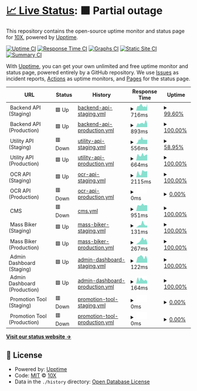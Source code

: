 # [📈 Live Status](https://status.saladin.vn): <!--live status--> **🟧 Partial outage**

This repository contains the open-source uptime monitor and status page for [10X](https://status.saladin.vn), powered by [Upptime](https://github.com/upptime/upptime).

[![Uptime CI](https://github.com/tenxtenx/saladin-status/workflows/Uptime%20CI/badge.svg)](https://github.com/tenxtenx/saladin-status/actions?query=workflow%3A%22Uptime+CI%22)
[![Response Time CI](https://github.com/tenxtenx/saladin-status/workflows/Response%20Time%20CI/badge.svg)](https://github.com/tenxtenx/saladin-status/actions?query=workflow%3A%22Response+Time+CI%22)
[![Graphs CI](https://github.com/tenxtenx/saladin-status/workflows/Graphs%20CI/badge.svg)](https://github.com/tenxtenx/saladin-status/actions?query=workflow%3A%22Graphs+CI%22)
[![Static Site CI](https://github.com/tenxtenx/saladin-status/workflows/Static%20Site%20CI/badge.svg)](https://github.com/tenxtenx/saladin-status/actions?query=workflow%3A%22Static+Site+CI%22)
[![Summary CI](https://github.com/tenxtenx/saladin-status/workflows/Summary%20CI/badge.svg)](https://github.com/tenxtenx/saladin-status/actions?query=workflow%3A%22Summary+CI%22)

With [Upptime](https://upptime.js.org), you can get your own unlimited and free uptime monitor and status page, powered entirely by a GitHub repository. We use [Issues](https://github.com/tenxtenx/saladin-status/issues) as incident reports, [Actions](https://github.com/tenxtenx/saladin-status/actions) as uptime monitors, and [Pages](https://status.saladin.vn) for the status page.

<!--start: status pages-->
<!-- This summary is generated by Upptime (https://github.com/upptime/upptime) -->
<!-- Do not edit this manually, your changes will be overwritten -->
<!-- prettier-ignore -->
| URL | Status | History | Response Time | Uptime |
| --- | ------ | ------- | ------------- | ------ |
| <img alt="" src="https://favicons.githubusercontent.com/staging-" height="13"> Backend API (Staging) | 🟩 Up | [backend-api-staging.yml](https://github.com/tenxtenx/saladin-status/commits/HEAD/history/backend-api-staging.yml) | <details><summary><img alt="Response time graph" src="./graphs/backend-api-staging/response-time-week.png" height="20"> 716ms</summary><br><a href="https://status.saladin.vn/history/backend-api-staging"><img alt="Response time 1237" src="https://img.shields.io/endpoint?url=https%3A%2F%2Fraw.githubusercontent.com%2Ftenxtenx%2Fsaladin-status%2FHEAD%2Fapi%2Fbackend-api-staging%2Fresponse-time.json"></a><br><a href="https://status.saladin.vn/history/backend-api-staging"><img alt="24-hour response time 795" src="https://img.shields.io/endpoint?url=https%3A%2F%2Fraw.githubusercontent.com%2Ftenxtenx%2Fsaladin-status%2FHEAD%2Fapi%2Fbackend-api-staging%2Fresponse-time-day.json"></a><br><a href="https://status.saladin.vn/history/backend-api-staging"><img alt="7-day response time 716" src="https://img.shields.io/endpoint?url=https%3A%2F%2Fraw.githubusercontent.com%2Ftenxtenx%2Fsaladin-status%2FHEAD%2Fapi%2Fbackend-api-staging%2Fresponse-time-week.json"></a><br><a href="https://status.saladin.vn/history/backend-api-staging"><img alt="30-day response time 1237" src="https://img.shields.io/endpoint?url=https%3A%2F%2Fraw.githubusercontent.com%2Ftenxtenx%2Fsaladin-status%2FHEAD%2Fapi%2Fbackend-api-staging%2Fresponse-time-month.json"></a><br><a href="https://status.saladin.vn/history/backend-api-staging"><img alt="1-year response time 1237" src="https://img.shields.io/endpoint?url=https%3A%2F%2Fraw.githubusercontent.com%2Ftenxtenx%2Fsaladin-status%2FHEAD%2Fapi%2Fbackend-api-staging%2Fresponse-time-year.json"></a></details> | <details><summary><a href="https://status.saladin.vn/history/backend-api-staging">99.60%</a></summary><a href="https://status.saladin.vn/history/backend-api-staging"><img alt="All-time uptime 99.74%" src="https://img.shields.io/endpoint?url=https%3A%2F%2Fraw.githubusercontent.com%2Ftenxtenx%2Fsaladin-status%2FHEAD%2Fapi%2Fbackend-api-staging%2Fuptime.json"></a><br><a href="https://status.saladin.vn/history/backend-api-staging"><img alt="24-hour uptime 98.60%" src="https://img.shields.io/endpoint?url=https%3A%2F%2Fraw.githubusercontent.com%2Ftenxtenx%2Fsaladin-status%2FHEAD%2Fapi%2Fbackend-api-staging%2Fuptime-day.json"></a><br><a href="https://status.saladin.vn/history/backend-api-staging"><img alt="7-day uptime 99.60%" src="https://img.shields.io/endpoint?url=https%3A%2F%2Fraw.githubusercontent.com%2Ftenxtenx%2Fsaladin-status%2FHEAD%2Fapi%2Fbackend-api-staging%2Fuptime-week.json"></a><br><a href="https://status.saladin.vn/history/backend-api-staging"><img alt="30-day uptime 99.74%" src="https://img.shields.io/endpoint?url=https%3A%2F%2Fraw.githubusercontent.com%2Ftenxtenx%2Fsaladin-status%2FHEAD%2Fapi%2Fbackend-api-staging%2Fuptime-month.json"></a><br><a href="https://status.saladin.vn/history/backend-api-staging"><img alt="1-year uptime 99.74%" src="https://img.shields.io/endpoint?url=https%3A%2F%2Fraw.githubusercontent.com%2Ftenxtenx%2Fsaladin-status%2FHEAD%2Fapi%2Fbackend-api-staging%2Fuptime-year.json"></a></details>
| <img alt="" src="https://favicons.githubusercontent.com/" height="13"> Backend API (Production) | 🟩 Up | [backend-api-production.yml](https://github.com/tenxtenx/saladin-status/commits/HEAD/history/backend-api-production.yml) | <details><summary><img alt="Response time graph" src="./graphs/backend-api-production/response-time-week.png" height="20"> 893ms</summary><br><a href="https://status.saladin.vn/history/backend-api-production"><img alt="Response time 794" src="https://img.shields.io/endpoint?url=https%3A%2F%2Fraw.githubusercontent.com%2Ftenxtenx%2Fsaladin-status%2FHEAD%2Fapi%2Fbackend-api-production%2Fresponse-time.json"></a><br><a href="https://status.saladin.vn/history/backend-api-production"><img alt="24-hour response time 977" src="https://img.shields.io/endpoint?url=https%3A%2F%2Fraw.githubusercontent.com%2Ftenxtenx%2Fsaladin-status%2FHEAD%2Fapi%2Fbackend-api-production%2Fresponse-time-day.json"></a><br><a href="https://status.saladin.vn/history/backend-api-production"><img alt="7-day response time 893" src="https://img.shields.io/endpoint?url=https%3A%2F%2Fraw.githubusercontent.com%2Ftenxtenx%2Fsaladin-status%2FHEAD%2Fapi%2Fbackend-api-production%2Fresponse-time-week.json"></a><br><a href="https://status.saladin.vn/history/backend-api-production"><img alt="30-day response time 794" src="https://img.shields.io/endpoint?url=https%3A%2F%2Fraw.githubusercontent.com%2Ftenxtenx%2Fsaladin-status%2FHEAD%2Fapi%2Fbackend-api-production%2Fresponse-time-month.json"></a><br><a href="https://status.saladin.vn/history/backend-api-production"><img alt="1-year response time 794" src="https://img.shields.io/endpoint?url=https%3A%2F%2Fraw.githubusercontent.com%2Ftenxtenx%2Fsaladin-status%2FHEAD%2Fapi%2Fbackend-api-production%2Fresponse-time-year.json"></a></details> | <details><summary><a href="https://status.saladin.vn/history/backend-api-production">100.00%</a></summary><a href="https://status.saladin.vn/history/backend-api-production"><img alt="All-time uptime 100.00%" src="https://img.shields.io/endpoint?url=https%3A%2F%2Fraw.githubusercontent.com%2Ftenxtenx%2Fsaladin-status%2FHEAD%2Fapi%2Fbackend-api-production%2Fuptime.json"></a><br><a href="https://status.saladin.vn/history/backend-api-production"><img alt="24-hour uptime 100.00%" src="https://img.shields.io/endpoint?url=https%3A%2F%2Fraw.githubusercontent.com%2Ftenxtenx%2Fsaladin-status%2FHEAD%2Fapi%2Fbackend-api-production%2Fuptime-day.json"></a><br><a href="https://status.saladin.vn/history/backend-api-production"><img alt="7-day uptime 100.00%" src="https://img.shields.io/endpoint?url=https%3A%2F%2Fraw.githubusercontent.com%2Ftenxtenx%2Fsaladin-status%2FHEAD%2Fapi%2Fbackend-api-production%2Fuptime-week.json"></a><br><a href="https://status.saladin.vn/history/backend-api-production"><img alt="30-day uptime 100.00%" src="https://img.shields.io/endpoint?url=https%3A%2F%2Fraw.githubusercontent.com%2Ftenxtenx%2Fsaladin-status%2FHEAD%2Fapi%2Fbackend-api-production%2Fuptime-month.json"></a><br><a href="https://status.saladin.vn/history/backend-api-production"><img alt="1-year uptime 100.00%" src="https://img.shields.io/endpoint?url=https%3A%2F%2Fraw.githubusercontent.com%2Ftenxtenx%2Fsaladin-status%2FHEAD%2Fapi%2Fbackend-api-production%2Fuptime-year.json"></a></details>
| <img alt="" src="https://favicons.githubusercontent.com/staging-" height="13"> Utility API (Staging) | 🟥 Down | [utility-api-staging.yml](https://github.com/tenxtenx/saladin-status/commits/HEAD/history/utility-api-staging.yml) | <details><summary><img alt="Response time graph" src="./graphs/utility-api-staging/response-time-week.png" height="20"> 556ms</summary><br><a href="https://status.saladin.vn/history/utility-api-staging"><img alt="Response time 516" src="https://img.shields.io/endpoint?url=https%3A%2F%2Fraw.githubusercontent.com%2Ftenxtenx%2Fsaladin-status%2FHEAD%2Fapi%2Futility-api-staging%2Fresponse-time.json"></a><br><a href="https://status.saladin.vn/history/utility-api-staging"><img alt="24-hour response time 531" src="https://img.shields.io/endpoint?url=https%3A%2F%2Fraw.githubusercontent.com%2Ftenxtenx%2Fsaladin-status%2FHEAD%2Fapi%2Futility-api-staging%2Fresponse-time-day.json"></a><br><a href="https://status.saladin.vn/history/utility-api-staging"><img alt="7-day response time 556" src="https://img.shields.io/endpoint?url=https%3A%2F%2Fraw.githubusercontent.com%2Ftenxtenx%2Fsaladin-status%2FHEAD%2Fapi%2Futility-api-staging%2Fresponse-time-week.json"></a><br><a href="https://status.saladin.vn/history/utility-api-staging"><img alt="30-day response time 516" src="https://img.shields.io/endpoint?url=https%3A%2F%2Fraw.githubusercontent.com%2Ftenxtenx%2Fsaladin-status%2FHEAD%2Fapi%2Futility-api-staging%2Fresponse-time-month.json"></a><br><a href="https://status.saladin.vn/history/utility-api-staging"><img alt="1-year response time 516" src="https://img.shields.io/endpoint?url=https%3A%2F%2Fraw.githubusercontent.com%2Ftenxtenx%2Fsaladin-status%2FHEAD%2Fapi%2Futility-api-staging%2Fresponse-time-year.json"></a></details> | <details><summary><a href="https://status.saladin.vn/history/utility-api-staging">58.95%</a></summary><a href="https://status.saladin.vn/history/utility-api-staging"><img alt="All-time uptime 80.58%" src="https://img.shields.io/endpoint?url=https%3A%2F%2Fraw.githubusercontent.com%2Ftenxtenx%2Fsaladin-status%2FHEAD%2Fapi%2Futility-api-staging%2Fuptime.json"></a><br><a href="https://status.saladin.vn/history/utility-api-staging"><img alt="24-hour uptime 0.00%" src="https://img.shields.io/endpoint?url=https%3A%2F%2Fraw.githubusercontent.com%2Ftenxtenx%2Fsaladin-status%2FHEAD%2Fapi%2Futility-api-staging%2Fuptime-day.json"></a><br><a href="https://status.saladin.vn/history/utility-api-staging"><img alt="7-day uptime 58.95%" src="https://img.shields.io/endpoint?url=https%3A%2F%2Fraw.githubusercontent.com%2Ftenxtenx%2Fsaladin-status%2FHEAD%2Fapi%2Futility-api-staging%2Fuptime-week.json"></a><br><a href="https://status.saladin.vn/history/utility-api-staging"><img alt="30-day uptime 80.58%" src="https://img.shields.io/endpoint?url=https%3A%2F%2Fraw.githubusercontent.com%2Ftenxtenx%2Fsaladin-status%2FHEAD%2Fapi%2Futility-api-staging%2Fuptime-month.json"></a><br><a href="https://status.saladin.vn/history/utility-api-staging"><img alt="1-year uptime 80.58%" src="https://img.shields.io/endpoint?url=https%3A%2F%2Fraw.githubusercontent.com%2Ftenxtenx%2Fsaladin-status%2FHEAD%2Fapi%2Futility-api-staging%2Fuptime-year.json"></a></details>
| <img alt="" src="https://favicons.githubusercontent.com/" height="13"> Utility API (Production) | 🟩 Up | [utility-api-production.yml](https://github.com/tenxtenx/saladin-status/commits/HEAD/history/utility-api-production.yml) | <details><summary><img alt="Response time graph" src="./graphs/utility-api-production/response-time-week.png" height="20"> 664ms</summary><br><a href="https://status.saladin.vn/history/utility-api-production"><img alt="Response time 656" src="https://img.shields.io/endpoint?url=https%3A%2F%2Fraw.githubusercontent.com%2Ftenxtenx%2Fsaladin-status%2FHEAD%2Fapi%2Futility-api-production%2Fresponse-time.json"></a><br><a href="https://status.saladin.vn/history/utility-api-production"><img alt="24-hour response time 714" src="https://img.shields.io/endpoint?url=https%3A%2F%2Fraw.githubusercontent.com%2Ftenxtenx%2Fsaladin-status%2FHEAD%2Fapi%2Futility-api-production%2Fresponse-time-day.json"></a><br><a href="https://status.saladin.vn/history/utility-api-production"><img alt="7-day response time 664" src="https://img.shields.io/endpoint?url=https%3A%2F%2Fraw.githubusercontent.com%2Ftenxtenx%2Fsaladin-status%2FHEAD%2Fapi%2Futility-api-production%2Fresponse-time-week.json"></a><br><a href="https://status.saladin.vn/history/utility-api-production"><img alt="30-day response time 656" src="https://img.shields.io/endpoint?url=https%3A%2F%2Fraw.githubusercontent.com%2Ftenxtenx%2Fsaladin-status%2FHEAD%2Fapi%2Futility-api-production%2Fresponse-time-month.json"></a><br><a href="https://status.saladin.vn/history/utility-api-production"><img alt="1-year response time 656" src="https://img.shields.io/endpoint?url=https%3A%2F%2Fraw.githubusercontent.com%2Ftenxtenx%2Fsaladin-status%2FHEAD%2Fapi%2Futility-api-production%2Fresponse-time-year.json"></a></details> | <details><summary><a href="https://status.saladin.vn/history/utility-api-production">100.00%</a></summary><a href="https://status.saladin.vn/history/utility-api-production"><img alt="All-time uptime 100.00%" src="https://img.shields.io/endpoint?url=https%3A%2F%2Fraw.githubusercontent.com%2Ftenxtenx%2Fsaladin-status%2FHEAD%2Fapi%2Futility-api-production%2Fuptime.json"></a><br><a href="https://status.saladin.vn/history/utility-api-production"><img alt="24-hour uptime 100.00%" src="https://img.shields.io/endpoint?url=https%3A%2F%2Fraw.githubusercontent.com%2Ftenxtenx%2Fsaladin-status%2FHEAD%2Fapi%2Futility-api-production%2Fuptime-day.json"></a><br><a href="https://status.saladin.vn/history/utility-api-production"><img alt="7-day uptime 100.00%" src="https://img.shields.io/endpoint?url=https%3A%2F%2Fraw.githubusercontent.com%2Ftenxtenx%2Fsaladin-status%2FHEAD%2Fapi%2Futility-api-production%2Fuptime-week.json"></a><br><a href="https://status.saladin.vn/history/utility-api-production"><img alt="30-day uptime 100.00%" src="https://img.shields.io/endpoint?url=https%3A%2F%2Fraw.githubusercontent.com%2Ftenxtenx%2Fsaladin-status%2FHEAD%2Fapi%2Futility-api-production%2Fuptime-month.json"></a><br><a href="https://status.saladin.vn/history/utility-api-production"><img alt="1-year uptime 100.00%" src="https://img.shields.io/endpoint?url=https%3A%2F%2Fraw.githubusercontent.com%2Ftenxtenx%2Fsaladin-status%2FHEAD%2Fapi%2Futility-api-production%2Fuptime-year.json"></a></details>
| <img alt="" src="https://favicons.githubusercontent.com/" height="13"> OCR API (Staging) | 🟩 Up | [ocr-api-staging.yml](https://github.com/tenxtenx/saladin-status/commits/HEAD/history/ocr-api-staging.yml) | <details><summary><img alt="Response time graph" src="./graphs/ocr-api-staging/response-time-week.png" height="20"> 2115ms</summary><br><a href="https://status.saladin.vn/history/ocr-api-staging"><img alt="Response time 2154" src="https://img.shields.io/endpoint?url=https%3A%2F%2Fraw.githubusercontent.com%2Ftenxtenx%2Fsaladin-status%2FHEAD%2Fapi%2Focr-api-staging%2Fresponse-time.json"></a><br><a href="https://status.saladin.vn/history/ocr-api-staging"><img alt="24-hour response time 2394" src="https://img.shields.io/endpoint?url=https%3A%2F%2Fraw.githubusercontent.com%2Ftenxtenx%2Fsaladin-status%2FHEAD%2Fapi%2Focr-api-staging%2Fresponse-time-day.json"></a><br><a href="https://status.saladin.vn/history/ocr-api-staging"><img alt="7-day response time 2115" src="https://img.shields.io/endpoint?url=https%3A%2F%2Fraw.githubusercontent.com%2Ftenxtenx%2Fsaladin-status%2FHEAD%2Fapi%2Focr-api-staging%2Fresponse-time-week.json"></a><br><a href="https://status.saladin.vn/history/ocr-api-staging"><img alt="30-day response time 2154" src="https://img.shields.io/endpoint?url=https%3A%2F%2Fraw.githubusercontent.com%2Ftenxtenx%2Fsaladin-status%2FHEAD%2Fapi%2Focr-api-staging%2Fresponse-time-month.json"></a><br><a href="https://status.saladin.vn/history/ocr-api-staging"><img alt="1-year response time 2154" src="https://img.shields.io/endpoint?url=https%3A%2F%2Fraw.githubusercontent.com%2Ftenxtenx%2Fsaladin-status%2FHEAD%2Fapi%2Focr-api-staging%2Fresponse-time-year.json"></a></details> | <details><summary><a href="https://status.saladin.vn/history/ocr-api-staging">100.00%</a></summary><a href="https://status.saladin.vn/history/ocr-api-staging"><img alt="All-time uptime 100.00%" src="https://img.shields.io/endpoint?url=https%3A%2F%2Fraw.githubusercontent.com%2Ftenxtenx%2Fsaladin-status%2FHEAD%2Fapi%2Focr-api-staging%2Fuptime.json"></a><br><a href="https://status.saladin.vn/history/ocr-api-staging"><img alt="24-hour uptime 100.00%" src="https://img.shields.io/endpoint?url=https%3A%2F%2Fraw.githubusercontent.com%2Ftenxtenx%2Fsaladin-status%2FHEAD%2Fapi%2Focr-api-staging%2Fuptime-day.json"></a><br><a href="https://status.saladin.vn/history/ocr-api-staging"><img alt="7-day uptime 100.00%" src="https://img.shields.io/endpoint?url=https%3A%2F%2Fraw.githubusercontent.com%2Ftenxtenx%2Fsaladin-status%2FHEAD%2Fapi%2Focr-api-staging%2Fuptime-week.json"></a><br><a href="https://status.saladin.vn/history/ocr-api-staging"><img alt="30-day uptime 100.00%" src="https://img.shields.io/endpoint?url=https%3A%2F%2Fraw.githubusercontent.com%2Ftenxtenx%2Fsaladin-status%2FHEAD%2Fapi%2Focr-api-staging%2Fuptime-month.json"></a><br><a href="https://status.saladin.vn/history/ocr-api-staging"><img alt="1-year uptime 100.00%" src="https://img.shields.io/endpoint?url=https%3A%2F%2Fraw.githubusercontent.com%2Ftenxtenx%2Fsaladin-status%2FHEAD%2Fapi%2Focr-api-staging%2Fuptime-year.json"></a></details>
| <img alt="" src="https://favicons.githubusercontent.com/" height="13"> OCR API (Production) | 🟥 Down | [ocr-api-production.yml](https://github.com/tenxtenx/saladin-status/commits/HEAD/history/ocr-api-production.yml) | <details><summary><img alt="Response time graph" src="./graphs/ocr-api-production/response-time-week.png" height="20"> 0ms</summary><br><a href="https://status.saladin.vn/history/ocr-api-production"><img alt="Response time 0" src="https://img.shields.io/endpoint?url=https%3A%2F%2Fraw.githubusercontent.com%2Ftenxtenx%2Fsaladin-status%2FHEAD%2Fapi%2Focr-api-production%2Fresponse-time.json"></a><br><a href="https://status.saladin.vn/history/ocr-api-production"><img alt="24-hour response time 0" src="https://img.shields.io/endpoint?url=https%3A%2F%2Fraw.githubusercontent.com%2Ftenxtenx%2Fsaladin-status%2FHEAD%2Fapi%2Focr-api-production%2Fresponse-time-day.json"></a><br><a href="https://status.saladin.vn/history/ocr-api-production"><img alt="7-day response time 0" src="https://img.shields.io/endpoint?url=https%3A%2F%2Fraw.githubusercontent.com%2Ftenxtenx%2Fsaladin-status%2FHEAD%2Fapi%2Focr-api-production%2Fresponse-time-week.json"></a><br><a href="https://status.saladin.vn/history/ocr-api-production"><img alt="30-day response time 0" src="https://img.shields.io/endpoint?url=https%3A%2F%2Fraw.githubusercontent.com%2Ftenxtenx%2Fsaladin-status%2FHEAD%2Fapi%2Focr-api-production%2Fresponse-time-month.json"></a><br><a href="https://status.saladin.vn/history/ocr-api-production"><img alt="1-year response time 0" src="https://img.shields.io/endpoint?url=https%3A%2F%2Fraw.githubusercontent.com%2Ftenxtenx%2Fsaladin-status%2FHEAD%2Fapi%2Focr-api-production%2Fresponse-time-year.json"></a></details> | <details><summary><a href="https://status.saladin.vn/history/ocr-api-production">0.00%</a></summary><a href="https://status.saladin.vn/history/ocr-api-production"><img alt="All-time uptime 0.00%" src="https://img.shields.io/endpoint?url=https%3A%2F%2Fraw.githubusercontent.com%2Ftenxtenx%2Fsaladin-status%2FHEAD%2Fapi%2Focr-api-production%2Fuptime.json"></a><br><a href="https://status.saladin.vn/history/ocr-api-production"><img alt="24-hour uptime 0.00%" src="https://img.shields.io/endpoint?url=https%3A%2F%2Fraw.githubusercontent.com%2Ftenxtenx%2Fsaladin-status%2FHEAD%2Fapi%2Focr-api-production%2Fuptime-day.json"></a><br><a href="https://status.saladin.vn/history/ocr-api-production"><img alt="7-day uptime 0.00%" src="https://img.shields.io/endpoint?url=https%3A%2F%2Fraw.githubusercontent.com%2Ftenxtenx%2Fsaladin-status%2FHEAD%2Fapi%2Focr-api-production%2Fuptime-week.json"></a><br><a href="https://status.saladin.vn/history/ocr-api-production"><img alt="30-day uptime 0.00%" src="https://img.shields.io/endpoint?url=https%3A%2F%2Fraw.githubusercontent.com%2Ftenxtenx%2Fsaladin-status%2FHEAD%2Fapi%2Focr-api-production%2Fuptime-month.json"></a><br><a href="https://status.saladin.vn/history/ocr-api-production"><img alt="1-year uptime 0.00%" src="https://img.shields.io/endpoint?url=https%3A%2F%2Fraw.githubusercontent.com%2Ftenxtenx%2Fsaladin-status%2FHEAD%2Fapi%2Focr-api-production%2Fuptime-year.json"></a></details>
| <img alt="" src="https://favicons.githubusercontent.com/" height="13"> CMS | 🟥 Down | [cms.yml](https://github.com/tenxtenx/saladin-status/commits/HEAD/history/cms.yml) | <details><summary><img alt="Response time graph" src="./graphs/cms/response-time-week.png" height="20"> 951ms</summary><br><a href="https://status.saladin.vn/history/cms"><img alt="Response time 980" src="https://img.shields.io/endpoint?url=https%3A%2F%2Fraw.githubusercontent.com%2Ftenxtenx%2Fsaladin-status%2FHEAD%2Fapi%2Fcms%2Fresponse-time.json"></a><br><a href="https://status.saladin.vn/history/cms"><img alt="24-hour response time 914" src="https://img.shields.io/endpoint?url=https%3A%2F%2Fraw.githubusercontent.com%2Ftenxtenx%2Fsaladin-status%2FHEAD%2Fapi%2Fcms%2Fresponse-time-day.json"></a><br><a href="https://status.saladin.vn/history/cms"><img alt="7-day response time 951" src="https://img.shields.io/endpoint?url=https%3A%2F%2Fraw.githubusercontent.com%2Ftenxtenx%2Fsaladin-status%2FHEAD%2Fapi%2Fcms%2Fresponse-time-week.json"></a><br><a href="https://status.saladin.vn/history/cms"><img alt="30-day response time 980" src="https://img.shields.io/endpoint?url=https%3A%2F%2Fraw.githubusercontent.com%2Ftenxtenx%2Fsaladin-status%2FHEAD%2Fapi%2Fcms%2Fresponse-time-month.json"></a><br><a href="https://status.saladin.vn/history/cms"><img alt="1-year response time 980" src="https://img.shields.io/endpoint?url=https%3A%2F%2Fraw.githubusercontent.com%2Ftenxtenx%2Fsaladin-status%2FHEAD%2Fapi%2Fcms%2Fresponse-time-year.json"></a></details> | <details><summary><a href="https://status.saladin.vn/history/cms">100.00%</a></summary><a href="https://status.saladin.vn/history/cms"><img alt="All-time uptime 100.00%" src="https://img.shields.io/endpoint?url=https%3A%2F%2Fraw.githubusercontent.com%2Ftenxtenx%2Fsaladin-status%2FHEAD%2Fapi%2Fcms%2Fuptime.json"></a><br><a href="https://status.saladin.vn/history/cms"><img alt="24-hour uptime 99.99%" src="https://img.shields.io/endpoint?url=https%3A%2F%2Fraw.githubusercontent.com%2Ftenxtenx%2Fsaladin-status%2FHEAD%2Fapi%2Fcms%2Fuptime-day.json"></a><br><a href="https://status.saladin.vn/history/cms"><img alt="7-day uptime 100.00%" src="https://img.shields.io/endpoint?url=https%3A%2F%2Fraw.githubusercontent.com%2Ftenxtenx%2Fsaladin-status%2FHEAD%2Fapi%2Fcms%2Fuptime-week.json"></a><br><a href="https://status.saladin.vn/history/cms"><img alt="30-day uptime 100.00%" src="https://img.shields.io/endpoint?url=https%3A%2F%2Fraw.githubusercontent.com%2Ftenxtenx%2Fsaladin-status%2FHEAD%2Fapi%2Fcms%2Fuptime-month.json"></a><br><a href="https://status.saladin.vn/history/cms"><img alt="1-year uptime 100.00%" src="https://img.shields.io/endpoint?url=https%3A%2F%2Fraw.githubusercontent.com%2Ftenxtenx%2Fsaladin-status%2FHEAD%2Fapi%2Fcms%2Fuptime-year.json"></a></details>
| <img alt="" src="https://favicons.githubusercontent.com/staging-" height="13"> Mass Biker (Staging) | 🟩 Up | [mass-biker-staging.yml](https://github.com/tenxtenx/saladin-status/commits/HEAD/history/mass-biker-staging.yml) | <details><summary><img alt="Response time graph" src="./graphs/mass-biker-staging/response-time-week.png" height="20"> 131ms</summary><br><a href="https://status.saladin.vn/history/mass-biker-staging"><img alt="Response time 133" src="https://img.shields.io/endpoint?url=https%3A%2F%2Fraw.githubusercontent.com%2Ftenxtenx%2Fsaladin-status%2FHEAD%2Fapi%2Fmass-biker-staging%2Fresponse-time.json"></a><br><a href="https://status.saladin.vn/history/mass-biker-staging"><img alt="24-hour response time 83" src="https://img.shields.io/endpoint?url=https%3A%2F%2Fraw.githubusercontent.com%2Ftenxtenx%2Fsaladin-status%2FHEAD%2Fapi%2Fmass-biker-staging%2Fresponse-time-day.json"></a><br><a href="https://status.saladin.vn/history/mass-biker-staging"><img alt="7-day response time 131" src="https://img.shields.io/endpoint?url=https%3A%2F%2Fraw.githubusercontent.com%2Ftenxtenx%2Fsaladin-status%2FHEAD%2Fapi%2Fmass-biker-staging%2Fresponse-time-week.json"></a><br><a href="https://status.saladin.vn/history/mass-biker-staging"><img alt="30-day response time 133" src="https://img.shields.io/endpoint?url=https%3A%2F%2Fraw.githubusercontent.com%2Ftenxtenx%2Fsaladin-status%2FHEAD%2Fapi%2Fmass-biker-staging%2Fresponse-time-month.json"></a><br><a href="https://status.saladin.vn/history/mass-biker-staging"><img alt="1-year response time 133" src="https://img.shields.io/endpoint?url=https%3A%2F%2Fraw.githubusercontent.com%2Ftenxtenx%2Fsaladin-status%2FHEAD%2Fapi%2Fmass-biker-staging%2Fresponse-time-year.json"></a></details> | <details><summary><a href="https://status.saladin.vn/history/mass-biker-staging">100.00%</a></summary><a href="https://status.saladin.vn/history/mass-biker-staging"><img alt="All-time uptime 100.00%" src="https://img.shields.io/endpoint?url=https%3A%2F%2Fraw.githubusercontent.com%2Ftenxtenx%2Fsaladin-status%2FHEAD%2Fapi%2Fmass-biker-staging%2Fuptime.json"></a><br><a href="https://status.saladin.vn/history/mass-biker-staging"><img alt="24-hour uptime 100.00%" src="https://img.shields.io/endpoint?url=https%3A%2F%2Fraw.githubusercontent.com%2Ftenxtenx%2Fsaladin-status%2FHEAD%2Fapi%2Fmass-biker-staging%2Fuptime-day.json"></a><br><a href="https://status.saladin.vn/history/mass-biker-staging"><img alt="7-day uptime 100.00%" src="https://img.shields.io/endpoint?url=https%3A%2F%2Fraw.githubusercontent.com%2Ftenxtenx%2Fsaladin-status%2FHEAD%2Fapi%2Fmass-biker-staging%2Fuptime-week.json"></a><br><a href="https://status.saladin.vn/history/mass-biker-staging"><img alt="30-day uptime 100.00%" src="https://img.shields.io/endpoint?url=https%3A%2F%2Fraw.githubusercontent.com%2Ftenxtenx%2Fsaladin-status%2FHEAD%2Fapi%2Fmass-biker-staging%2Fuptime-month.json"></a><br><a href="https://status.saladin.vn/history/mass-biker-staging"><img alt="1-year uptime 100.00%" src="https://img.shields.io/endpoint?url=https%3A%2F%2Fraw.githubusercontent.com%2Ftenxtenx%2Fsaladin-status%2FHEAD%2Fapi%2Fmass-biker-staging%2Fuptime-year.json"></a></details>
| <img alt="" src="https://favicons.githubusercontent.com/" height="13"> Mass Biker (Production) | 🟩 Up | [mass-biker-production.yml](https://github.com/tenxtenx/saladin-status/commits/HEAD/history/mass-biker-production.yml) | <details><summary><img alt="Response time graph" src="./graphs/mass-biker-production/response-time-week.png" height="20"> 267ms</summary><br><a href="https://status.saladin.vn/history/mass-biker-production"><img alt="Response time 243" src="https://img.shields.io/endpoint?url=https%3A%2F%2Fraw.githubusercontent.com%2Ftenxtenx%2Fsaladin-status%2FHEAD%2Fapi%2Fmass-biker-production%2Fresponse-time.json"></a><br><a href="https://status.saladin.vn/history/mass-biker-production"><img alt="24-hour response time 327" src="https://img.shields.io/endpoint?url=https%3A%2F%2Fraw.githubusercontent.com%2Ftenxtenx%2Fsaladin-status%2FHEAD%2Fapi%2Fmass-biker-production%2Fresponse-time-day.json"></a><br><a href="https://status.saladin.vn/history/mass-biker-production"><img alt="7-day response time 267" src="https://img.shields.io/endpoint?url=https%3A%2F%2Fraw.githubusercontent.com%2Ftenxtenx%2Fsaladin-status%2FHEAD%2Fapi%2Fmass-biker-production%2Fresponse-time-week.json"></a><br><a href="https://status.saladin.vn/history/mass-biker-production"><img alt="30-day response time 243" src="https://img.shields.io/endpoint?url=https%3A%2F%2Fraw.githubusercontent.com%2Ftenxtenx%2Fsaladin-status%2FHEAD%2Fapi%2Fmass-biker-production%2Fresponse-time-month.json"></a><br><a href="https://status.saladin.vn/history/mass-biker-production"><img alt="1-year response time 243" src="https://img.shields.io/endpoint?url=https%3A%2F%2Fraw.githubusercontent.com%2Ftenxtenx%2Fsaladin-status%2FHEAD%2Fapi%2Fmass-biker-production%2Fresponse-time-year.json"></a></details> | <details><summary><a href="https://status.saladin.vn/history/mass-biker-production">100.00%</a></summary><a href="https://status.saladin.vn/history/mass-biker-production"><img alt="All-time uptime 100.00%" src="https://img.shields.io/endpoint?url=https%3A%2F%2Fraw.githubusercontent.com%2Ftenxtenx%2Fsaladin-status%2FHEAD%2Fapi%2Fmass-biker-production%2Fuptime.json"></a><br><a href="https://status.saladin.vn/history/mass-biker-production"><img alt="24-hour uptime 100.00%" src="https://img.shields.io/endpoint?url=https%3A%2F%2Fraw.githubusercontent.com%2Ftenxtenx%2Fsaladin-status%2FHEAD%2Fapi%2Fmass-biker-production%2Fuptime-day.json"></a><br><a href="https://status.saladin.vn/history/mass-biker-production"><img alt="7-day uptime 100.00%" src="https://img.shields.io/endpoint?url=https%3A%2F%2Fraw.githubusercontent.com%2Ftenxtenx%2Fsaladin-status%2FHEAD%2Fapi%2Fmass-biker-production%2Fuptime-week.json"></a><br><a href="https://status.saladin.vn/history/mass-biker-production"><img alt="30-day uptime 100.00%" src="https://img.shields.io/endpoint?url=https%3A%2F%2Fraw.githubusercontent.com%2Ftenxtenx%2Fsaladin-status%2FHEAD%2Fapi%2Fmass-biker-production%2Fuptime-month.json"></a><br><a href="https://status.saladin.vn/history/mass-biker-production"><img alt="1-year uptime 100.00%" src="https://img.shields.io/endpoint?url=https%3A%2F%2Fraw.githubusercontent.com%2Ftenxtenx%2Fsaladin-status%2FHEAD%2Fapi%2Fmass-biker-production%2Fuptime-year.json"></a></details>
| <img alt="" src="https://favicons.githubusercontent.com/staging-" height="13"> Admin Dashboard (Staging) | 🟩 Up | [admin-dashboard-staging.yml](https://github.com/tenxtenx/saladin-status/commits/HEAD/history/admin-dashboard-staging.yml) | <details><summary><img alt="Response time graph" src="./graphs/admin-dashboard-staging/response-time-week.png" height="20"> 122ms</summary><br><a href="https://status.saladin.vn/history/admin-dashboard-staging"><img alt="Response time 139" src="https://img.shields.io/endpoint?url=https%3A%2F%2Fraw.githubusercontent.com%2Ftenxtenx%2Fsaladin-status%2FHEAD%2Fapi%2Fadmin-dashboard-staging%2Fresponse-time.json"></a><br><a href="https://status.saladin.vn/history/admin-dashboard-staging"><img alt="24-hour response time 170" src="https://img.shields.io/endpoint?url=https%3A%2F%2Fraw.githubusercontent.com%2Ftenxtenx%2Fsaladin-status%2FHEAD%2Fapi%2Fadmin-dashboard-staging%2Fresponse-time-day.json"></a><br><a href="https://status.saladin.vn/history/admin-dashboard-staging"><img alt="7-day response time 122" src="https://img.shields.io/endpoint?url=https%3A%2F%2Fraw.githubusercontent.com%2Ftenxtenx%2Fsaladin-status%2FHEAD%2Fapi%2Fadmin-dashboard-staging%2Fresponse-time-week.json"></a><br><a href="https://status.saladin.vn/history/admin-dashboard-staging"><img alt="30-day response time 139" src="https://img.shields.io/endpoint?url=https%3A%2F%2Fraw.githubusercontent.com%2Ftenxtenx%2Fsaladin-status%2FHEAD%2Fapi%2Fadmin-dashboard-staging%2Fresponse-time-month.json"></a><br><a href="https://status.saladin.vn/history/admin-dashboard-staging"><img alt="1-year response time 139" src="https://img.shields.io/endpoint?url=https%3A%2F%2Fraw.githubusercontent.com%2Ftenxtenx%2Fsaladin-status%2FHEAD%2Fapi%2Fadmin-dashboard-staging%2Fresponse-time-year.json"></a></details> | <details><summary><a href="https://status.saladin.vn/history/admin-dashboard-staging">100.00%</a></summary><a href="https://status.saladin.vn/history/admin-dashboard-staging"><img alt="All-time uptime 100.00%" src="https://img.shields.io/endpoint?url=https%3A%2F%2Fraw.githubusercontent.com%2Ftenxtenx%2Fsaladin-status%2FHEAD%2Fapi%2Fadmin-dashboard-staging%2Fuptime.json"></a><br><a href="https://status.saladin.vn/history/admin-dashboard-staging"><img alt="24-hour uptime 100.00%" src="https://img.shields.io/endpoint?url=https%3A%2F%2Fraw.githubusercontent.com%2Ftenxtenx%2Fsaladin-status%2FHEAD%2Fapi%2Fadmin-dashboard-staging%2Fuptime-day.json"></a><br><a href="https://status.saladin.vn/history/admin-dashboard-staging"><img alt="7-day uptime 100.00%" src="https://img.shields.io/endpoint?url=https%3A%2F%2Fraw.githubusercontent.com%2Ftenxtenx%2Fsaladin-status%2FHEAD%2Fapi%2Fadmin-dashboard-staging%2Fuptime-week.json"></a><br><a href="https://status.saladin.vn/history/admin-dashboard-staging"><img alt="30-day uptime 100.00%" src="https://img.shields.io/endpoint?url=https%3A%2F%2Fraw.githubusercontent.com%2Ftenxtenx%2Fsaladin-status%2FHEAD%2Fapi%2Fadmin-dashboard-staging%2Fuptime-month.json"></a><br><a href="https://status.saladin.vn/history/admin-dashboard-staging"><img alt="1-year uptime 100.00%" src="https://img.shields.io/endpoint?url=https%3A%2F%2Fraw.githubusercontent.com%2Ftenxtenx%2Fsaladin-status%2FHEAD%2Fapi%2Fadmin-dashboard-staging%2Fuptime-year.json"></a></details>
| <img alt="" src="https://favicons.githubusercontent.com/" height="13"> Admin Dashboard (Production) | 🟩 Up | [admin-dashboard-production.yml](https://github.com/tenxtenx/saladin-status/commits/HEAD/history/admin-dashboard-production.yml) | <details><summary><img alt="Response time graph" src="./graphs/admin-dashboard-production/response-time-week.png" height="20"> 164ms</summary><br><a href="https://status.saladin.vn/history/admin-dashboard-production"><img alt="Response time 181" src="https://img.shields.io/endpoint?url=https%3A%2F%2Fraw.githubusercontent.com%2Ftenxtenx%2Fsaladin-status%2FHEAD%2Fapi%2Fadmin-dashboard-production%2Fresponse-time.json"></a><br><a href="https://status.saladin.vn/history/admin-dashboard-production"><img alt="24-hour response time 304" src="https://img.shields.io/endpoint?url=https%3A%2F%2Fraw.githubusercontent.com%2Ftenxtenx%2Fsaladin-status%2FHEAD%2Fapi%2Fadmin-dashboard-production%2Fresponse-time-day.json"></a><br><a href="https://status.saladin.vn/history/admin-dashboard-production"><img alt="7-day response time 164" src="https://img.shields.io/endpoint?url=https%3A%2F%2Fraw.githubusercontent.com%2Ftenxtenx%2Fsaladin-status%2FHEAD%2Fapi%2Fadmin-dashboard-production%2Fresponse-time-week.json"></a><br><a href="https://status.saladin.vn/history/admin-dashboard-production"><img alt="30-day response time 181" src="https://img.shields.io/endpoint?url=https%3A%2F%2Fraw.githubusercontent.com%2Ftenxtenx%2Fsaladin-status%2FHEAD%2Fapi%2Fadmin-dashboard-production%2Fresponse-time-month.json"></a><br><a href="https://status.saladin.vn/history/admin-dashboard-production"><img alt="1-year response time 181" src="https://img.shields.io/endpoint?url=https%3A%2F%2Fraw.githubusercontent.com%2Ftenxtenx%2Fsaladin-status%2FHEAD%2Fapi%2Fadmin-dashboard-production%2Fresponse-time-year.json"></a></details> | <details><summary><a href="https://status.saladin.vn/history/admin-dashboard-production">100.00%</a></summary><a href="https://status.saladin.vn/history/admin-dashboard-production"><img alt="All-time uptime 100.00%" src="https://img.shields.io/endpoint?url=https%3A%2F%2Fraw.githubusercontent.com%2Ftenxtenx%2Fsaladin-status%2FHEAD%2Fapi%2Fadmin-dashboard-production%2Fuptime.json"></a><br><a href="https://status.saladin.vn/history/admin-dashboard-production"><img alt="24-hour uptime 100.00%" src="https://img.shields.io/endpoint?url=https%3A%2F%2Fraw.githubusercontent.com%2Ftenxtenx%2Fsaladin-status%2FHEAD%2Fapi%2Fadmin-dashboard-production%2Fuptime-day.json"></a><br><a href="https://status.saladin.vn/history/admin-dashboard-production"><img alt="7-day uptime 100.00%" src="https://img.shields.io/endpoint?url=https%3A%2F%2Fraw.githubusercontent.com%2Ftenxtenx%2Fsaladin-status%2FHEAD%2Fapi%2Fadmin-dashboard-production%2Fuptime-week.json"></a><br><a href="https://status.saladin.vn/history/admin-dashboard-production"><img alt="30-day uptime 100.00%" src="https://img.shields.io/endpoint?url=https%3A%2F%2Fraw.githubusercontent.com%2Ftenxtenx%2Fsaladin-status%2FHEAD%2Fapi%2Fadmin-dashboard-production%2Fuptime-month.json"></a><br><a href="https://status.saladin.vn/history/admin-dashboard-production"><img alt="1-year uptime 100.00%" src="https://img.shields.io/endpoint?url=https%3A%2F%2Fraw.githubusercontent.com%2Ftenxtenx%2Fsaladin-status%2FHEAD%2Fapi%2Fadmin-dashboard-production%2Fuptime-year.json"></a></details>
| <img alt="" src="https://favicons.githubusercontent.com/staging-" height="13"> Promotion Tool (Staging) | 🟥 Down | [promotion-tool-staging.yml](https://github.com/tenxtenx/saladin-status/commits/HEAD/history/promotion-tool-staging.yml) | <details><summary><img alt="Response time graph" src="./graphs/promotion-tool-staging/response-time-week.png" height="20"> 0ms</summary><br><a href="https://status.saladin.vn/history/promotion-tool-staging"><img alt="Response time 0" src="https://img.shields.io/endpoint?url=https%3A%2F%2Fraw.githubusercontent.com%2Ftenxtenx%2Fsaladin-status%2FHEAD%2Fapi%2Fpromotion-tool-staging%2Fresponse-time.json"></a><br><a href="https://status.saladin.vn/history/promotion-tool-staging"><img alt="24-hour response time 0" src="https://img.shields.io/endpoint?url=https%3A%2F%2Fraw.githubusercontent.com%2Ftenxtenx%2Fsaladin-status%2FHEAD%2Fapi%2Fpromotion-tool-staging%2Fresponse-time-day.json"></a><br><a href="https://status.saladin.vn/history/promotion-tool-staging"><img alt="7-day response time 0" src="https://img.shields.io/endpoint?url=https%3A%2F%2Fraw.githubusercontent.com%2Ftenxtenx%2Fsaladin-status%2FHEAD%2Fapi%2Fpromotion-tool-staging%2Fresponse-time-week.json"></a><br><a href="https://status.saladin.vn/history/promotion-tool-staging"><img alt="30-day response time 0" src="https://img.shields.io/endpoint?url=https%3A%2F%2Fraw.githubusercontent.com%2Ftenxtenx%2Fsaladin-status%2FHEAD%2Fapi%2Fpromotion-tool-staging%2Fresponse-time-month.json"></a><br><a href="https://status.saladin.vn/history/promotion-tool-staging"><img alt="1-year response time 0" src="https://img.shields.io/endpoint?url=https%3A%2F%2Fraw.githubusercontent.com%2Ftenxtenx%2Fsaladin-status%2FHEAD%2Fapi%2Fpromotion-tool-staging%2Fresponse-time-year.json"></a></details> | <details><summary><a href="https://status.saladin.vn/history/promotion-tool-staging">0.00%</a></summary><a href="https://status.saladin.vn/history/promotion-tool-staging"><img alt="All-time uptime 0.00%" src="https://img.shields.io/endpoint?url=https%3A%2F%2Fraw.githubusercontent.com%2Ftenxtenx%2Fsaladin-status%2FHEAD%2Fapi%2Fpromotion-tool-staging%2Fuptime.json"></a><br><a href="https://status.saladin.vn/history/promotion-tool-staging"><img alt="24-hour uptime 0.00%" src="https://img.shields.io/endpoint?url=https%3A%2F%2Fraw.githubusercontent.com%2Ftenxtenx%2Fsaladin-status%2FHEAD%2Fapi%2Fpromotion-tool-staging%2Fuptime-day.json"></a><br><a href="https://status.saladin.vn/history/promotion-tool-staging"><img alt="7-day uptime 0.00%" src="https://img.shields.io/endpoint?url=https%3A%2F%2Fraw.githubusercontent.com%2Ftenxtenx%2Fsaladin-status%2FHEAD%2Fapi%2Fpromotion-tool-staging%2Fuptime-week.json"></a><br><a href="https://status.saladin.vn/history/promotion-tool-staging"><img alt="30-day uptime 0.00%" src="https://img.shields.io/endpoint?url=https%3A%2F%2Fraw.githubusercontent.com%2Ftenxtenx%2Fsaladin-status%2FHEAD%2Fapi%2Fpromotion-tool-staging%2Fuptime-month.json"></a><br><a href="https://status.saladin.vn/history/promotion-tool-staging"><img alt="1-year uptime 0.00%" src="https://img.shields.io/endpoint?url=https%3A%2F%2Fraw.githubusercontent.com%2Ftenxtenx%2Fsaladin-status%2FHEAD%2Fapi%2Fpromotion-tool-staging%2Fuptime-year.json"></a></details>
| <img alt="" src="https://favicons.githubusercontent.com/" height="13"> Promotion Tool (Production) | 🟥 Down | [promotion-tool-production.yml](https://github.com/tenxtenx/saladin-status/commits/HEAD/history/promotion-tool-production.yml) | <details><summary><img alt="Response time graph" src="./graphs/promotion-tool-production/response-time-week.png" height="20"> 0ms</summary><br><a href="https://status.saladin.vn/history/promotion-tool-production"><img alt="Response time 0" src="https://img.shields.io/endpoint?url=https%3A%2F%2Fraw.githubusercontent.com%2Ftenxtenx%2Fsaladin-status%2FHEAD%2Fapi%2Fpromotion-tool-production%2Fresponse-time.json"></a><br><a href="https://status.saladin.vn/history/promotion-tool-production"><img alt="24-hour response time 0" src="https://img.shields.io/endpoint?url=https%3A%2F%2Fraw.githubusercontent.com%2Ftenxtenx%2Fsaladin-status%2FHEAD%2Fapi%2Fpromotion-tool-production%2Fresponse-time-day.json"></a><br><a href="https://status.saladin.vn/history/promotion-tool-production"><img alt="7-day response time 0" src="https://img.shields.io/endpoint?url=https%3A%2F%2Fraw.githubusercontent.com%2Ftenxtenx%2Fsaladin-status%2FHEAD%2Fapi%2Fpromotion-tool-production%2Fresponse-time-week.json"></a><br><a href="https://status.saladin.vn/history/promotion-tool-production"><img alt="30-day response time 0" src="https://img.shields.io/endpoint?url=https%3A%2F%2Fraw.githubusercontent.com%2Ftenxtenx%2Fsaladin-status%2FHEAD%2Fapi%2Fpromotion-tool-production%2Fresponse-time-month.json"></a><br><a href="https://status.saladin.vn/history/promotion-tool-production"><img alt="1-year response time 0" src="https://img.shields.io/endpoint?url=https%3A%2F%2Fraw.githubusercontent.com%2Ftenxtenx%2Fsaladin-status%2FHEAD%2Fapi%2Fpromotion-tool-production%2Fresponse-time-year.json"></a></details> | <details><summary><a href="https://status.saladin.vn/history/promotion-tool-production">0.00%</a></summary><a href="https://status.saladin.vn/history/promotion-tool-production"><img alt="All-time uptime 0.00%" src="https://img.shields.io/endpoint?url=https%3A%2F%2Fraw.githubusercontent.com%2Ftenxtenx%2Fsaladin-status%2FHEAD%2Fapi%2Fpromotion-tool-production%2Fuptime.json"></a><br><a href="https://status.saladin.vn/history/promotion-tool-production"><img alt="24-hour uptime 0.00%" src="https://img.shields.io/endpoint?url=https%3A%2F%2Fraw.githubusercontent.com%2Ftenxtenx%2Fsaladin-status%2FHEAD%2Fapi%2Fpromotion-tool-production%2Fuptime-day.json"></a><br><a href="https://status.saladin.vn/history/promotion-tool-production"><img alt="7-day uptime 0.00%" src="https://img.shields.io/endpoint?url=https%3A%2F%2Fraw.githubusercontent.com%2Ftenxtenx%2Fsaladin-status%2FHEAD%2Fapi%2Fpromotion-tool-production%2Fuptime-week.json"></a><br><a href="https://status.saladin.vn/history/promotion-tool-production"><img alt="30-day uptime 0.00%" src="https://img.shields.io/endpoint?url=https%3A%2F%2Fraw.githubusercontent.com%2Ftenxtenx%2Fsaladin-status%2FHEAD%2Fapi%2Fpromotion-tool-production%2Fuptime-month.json"></a><br><a href="https://status.saladin.vn/history/promotion-tool-production"><img alt="1-year uptime 0.00%" src="https://img.shields.io/endpoint?url=https%3A%2F%2Fraw.githubusercontent.com%2Ftenxtenx%2Fsaladin-status%2FHEAD%2Fapi%2Fpromotion-tool-production%2Fuptime-year.json"></a></details>

<!--end: status pages-->

[**Visit our status website →**](https://status.saladin.vn)

## 📄 License

- Powered by: [Upptime](https://github.com/upptime/upptime)
- Code: [MIT](./LICENSE) © [10X](https://status.saladin.vn)
- Data in the `./history` directory: [Open Database License](https://opendatacommons.org/licenses/odbl/1-0/)
